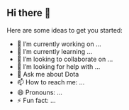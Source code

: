 ## Hi there 👋

Here are some ideas to get you started:

- 🔭 I’m currently working on ...
- 🌱 I’m currently learning ...
- 👯 I’m looking to collaborate on ...
- 🤔 I’m looking for help with ...
- 💬 Ask me about Dota
- 📫 How to reach me: ...
- 😄 Pronouns: ...
- ⚡ Fun fact: ...

